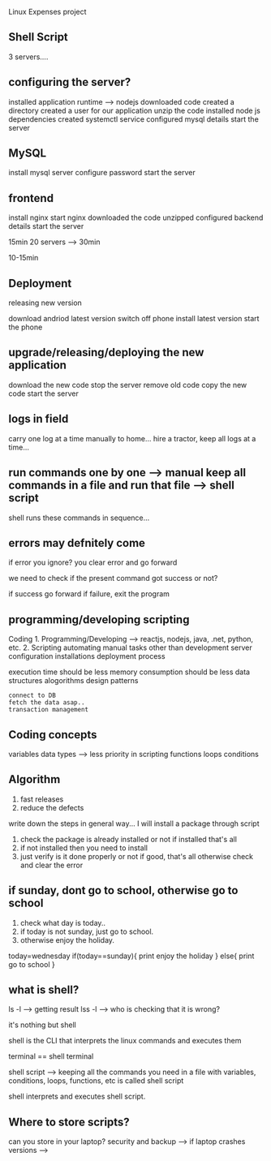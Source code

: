 Linux
Expenses project

Shell Script
------------------
3 servers....

configuring the server?
------------------------
installed application runtime --> nodejs
downloaded code
created a directory
created a user for our application
unzip the code
installed node js dependencies
created systemctl service
configured mysql details
start the server

MySQL
----------
install mysql server
configure password
start the server

frontend
-----------
install nginx
start nginx
downloaded the code
unzipped
configured backend details
start the server

15min
20 servers --> 30min

10-15min

Deployment
------------
releasing new version

download andriod latest version
switch off phone
install latest version
start the phone

upgrade/releasing/deploying the new application
---------------
download the new code
stop the server
remove old code
copy the new code
start the server

logs in field
---------------
carry one log at a time manually to home...
hire a tractor, keep all logs at a time...

run commands one by one --> manual
keep all commands in a file and run that file --> shell script
------------------------------
shell runs these commands in sequence...

errors may defnitely come
-------------------------
if error
	you ignore?
	you clear error and go forward
	
we need to check if the present command got success or not?

if success go forward
if failure, exit the program

programming/developing scripting
---------------------------
Coding
	1. Programming/Developing --> reactjs, nodejs, java, .net, python, etc.
	2. Scripting
		automating manual tasks other than development
			server configuration
			installations
			deployment process
	
execution time should be less
memory consumption should be less
	data structures
	alogorithms
	design patterns
	
	connect to DB
	fetch the data asap..
	transaction management
	
Coding concepts
-----------------
variables
data types --> less priority in scripting
functions
loops
conditions


Algorithm
-----------------
1. fast releases
2. reduce the defects

write down the steps in general way...
I will install a package through script

1. check the package is already installed or not
	if installed that's all
2. if not installed
	then you need to install
3. just verify is it done properly or not
	if good, that's all
	otherwise check and clear the error
	
if sunday, dont go to school, otherwise go to school
-------------------------------------------------
1. check what day is today..
2. if today is not sunday, just go to school.
3. otherwise enjoy the holiday.

today=wednesday
if(today==sunday){
	print enjoy the holiday
}
else{
	print go to school
}

what is shell?
----------------
ls -l --> getting result
lss -l --> who is checking that it is wrong?

it's nothing but shell

shell is the CLI that interprets the linux commands and executes them

terminal == shell terminal

shell script --> keeping all the commands you need in a file with variables, conditions, loops, functions, etc is called shell script

shell interprets and executes shell script.

Where to store scripts?
------------------------
can you store in your laptop?
	security and backup --> if laptop crashes
	versions --> 
